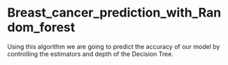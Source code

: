 # Breast_cancer_prediction_with_Random_forest
Using this algorithm we are going to predict the accuracy of our model by controlling the estimators and depth of the Decision Tree.
